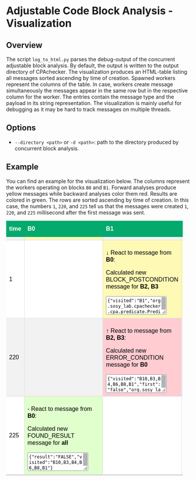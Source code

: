 <!--
This file is part of CPAchecker,
a tool for configurable software verification:
https://cpachecker.sosy-lab.org

SPDX-FileCopyrightText: 2022 Dirk Beyer <https://www.sosy-lab.org>

SPDX-License-Identifier: Apache-2.0
-->

# Adjustable Code Block Analysis - Visualization

## Overview
The script `log_to_html.py` parses the debug-output of 
the concurrent adjustable block analysis. 
By default, the output is written to the output directory of CPAchecker.
The visualization produces an HTML-table listing all messages 
sorted ascending by time of creation.
Spawned workers represent the columns of the table.
In case, workers create message simultaneously the messages 
appear in the same row but in the respective column for the worker.
The entries contain the message type 
and the payload in its string representation.
The visualization is mainly useful for debugging as it may be hard to track messages 
on multiple threads.

## Options
- `--directory <path>` or `-d <path>`: path to the directory produced by concurrent block analysis. 

## Example
You can find an example for the visualization below.
The columns represent the workers operating on blocks `B0` and `B1`.
Forward analyses produce yellow messages while backward analyses color them red.
Results are colored in green.
The rows are sorted ascending by time of creation. 
In this case, the numbers `1`, `220`, and `225` tell us 
that the messages were created `1`, `220`, and `225` millisecond 
after the first message was sent. 

<img src="worker.png">
